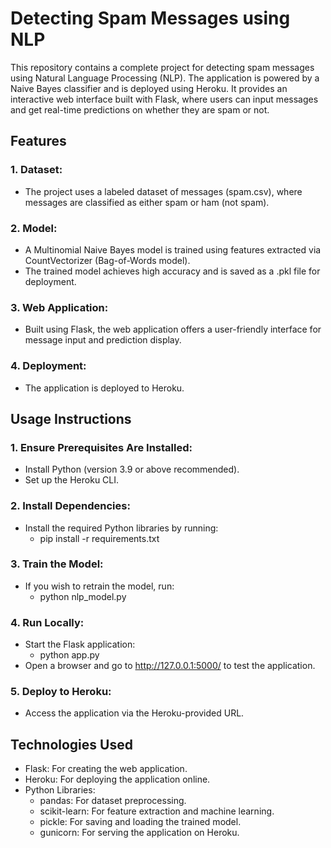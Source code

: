 # Detecting Spam Messages using NLP
This repository contains a complete project for detecting spam messages using Natural Language Processing (NLP). The application is powered by a Naive Bayes classifier and is deployed using Heroku. It provides an interactive web interface built with Flask, where users can input messages and get real-time predictions on whether they are spam or not.

## Features
### 1. Dataset:
* The project uses a labeled dataset of messages (spam.csv), where messages are classified as either spam or ham (not spam).
### 2. Model:
* A Multinomial Naive Bayes model is trained using features extracted via CountVectorizer (Bag-of-Words model).
* The trained model achieves high accuracy and is saved as a .pkl file for deployment.
### 3. Web Application:
* Built using Flask, the web application offers a user-friendly interface for message input and prediction display.
### 4. Deployment:
* The application is deployed to Heroku.

## Usage Instructions
### 1. Ensure Prerequisites Are Installed:
* Install Python (version 3.9 or above recommended).
* Set up the Heroku CLI.
### 2. Install Dependencies:
* Install the required Python libraries by running:
  - pip install -r requirements.txt
### 3. Train the Model:
* If you wish to retrain the model, run:
  - python nlp_model.py
### 4. Run Locally:
* Start the Flask application:
  - python app.py
* Open a browser and go to http://127.0.0.1:5000/ to test the application.
### 5. Deploy to Heroku:
* Access the application via the Heroku-provided URL.
  
## Technologies Used
* Flask: For creating the web application.
* Heroku: For deploying the application online.
* Python Libraries:
  - pandas: For dataset preprocessing.
  - scikit-learn: For feature extraction and machine learning.
  - pickle: For saving and loading the trained model.
  - gunicorn: For serving the application on Heroku.

